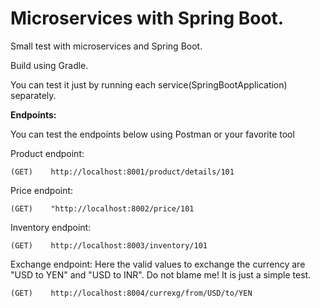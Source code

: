 # Microservices with Spring Boot.

Small test with microservices and Spring Boot.

Build using Gradle.

You can test it just by running each service(SpringBootApplication) separately.

**Endpoints:**

You can test the endpoints below using Postman or your favorite tool

Product endpoint:
```
(GET)    http://localhost:8001/product/details/101
```
Price endpoint:
```
(GET)    "http://localhost:8002/price/101
```
Inventory endpoint:
```
(GET)    http://localhost:8003/inventory/101
```
Exchange endpoint: Here the valid values to exchange the currency are "USD to YEN" and "USD to INR". Do not blame me! It is just a simple test. 
```
(GET)    http://localhost:8004/currexg/from/USD/to/YEN
```

